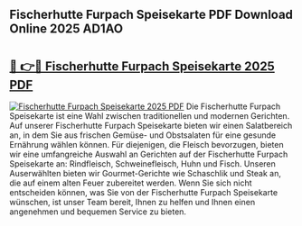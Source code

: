 ## Fischerhutte Furpach Speisekarte PDF Download Online 2025 AD1AO

# <h2><a href="http://gc70zpp.nevu.top/?p=Fischerhutte+Furpach+Speisekarte">🔗 👉🔴 Fischerhutte Furpach Speisekarte 2025 PDF</a></h2>

[![Fischerhutte Furpach Speisekarte 2025 PDF](https://i.imgur.com/dBaPXMq.png)](http://gc70zpp.nevu.top/?p=Fischerhutte+Furpach+Speisekarte)
Die Fischerhutte Furpach Speisekarte ist eine Wahl zwischen traditionellen und modernen Gerichten. Auf unserer Fischerhutte Furpach Speisekarte bieten wir einen Salatbereich an, in dem Sie aus frischen Gemüse- und Obstsalaten für eine gesunde Ernährung wählen können. Für diejenigen, die Fleisch bevorzugen, bieten wir eine umfangreiche Auswahl an Gerichten auf der Fischerhutte Furpach Speisekarte an: Rindfleisch, Schweinefleisch, Huhn und Fisch. Unseren Auserwählten bieten wir Gourmet-Gerichte wie Schaschlik und Steak an, die auf einem alten Feuer zubereitet werden. Wenn Sie sich nicht entscheiden können, was Sie von der Fischerhutte Furpach Speisekarte wünschen, ist unser Team bereit, Ihnen zu helfen und Ihnen einen angenehmen und bequemen Service zu bieten.
